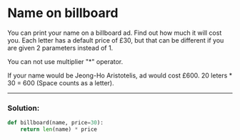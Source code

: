 # Name on billboard

You can print your name on a billboard ad. Find out how much it will cost you. Each letter has a default price of £30,
but that can be different if you are given 2 parameters instead of 1.

You can not use multiplier "*" operator.

If your name would be Jeong-Ho Aristotelis, ad would cost £600. 20 leters * 30 = 600 (Space counts as a letter).

---

### Solution:

```python
def billboard(name, price=30):
    return len(name) * price
```
